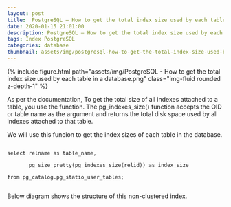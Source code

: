 ```yaml
---
layout: post
title:  PostgreSQL – How to get the total index size used by each table in a database
date: 2020-01-15 21:01:00
description: PostgreSQL – How to get the total index size used by each table in a database
tags: Index PostgreSQL
categories: database
thumbnail: assets/img/postgresql-how-to-get-the-total-index-size-used-by-each-table-in-a-database/PostgreSQL - How to get the total index size used by each table in a database.png
---
```


<div class="row mt-3">
    <div class="col-sm mt-3 mt-md-0">
        {% include figure.html path="assets/img/PostgreSQL - How to get the total index size used by each table in a database.png" class="img-fluid rounded z-depth-1" %}
    </div>
</div>

As per the documentation, To get the total size of all indexes attached to a table, you use the function. The pg_indexes_size() function accepts the OID or table name as the argument and returns the total disk space used by all indexes attached to that table.

We will use this funcion to get the index sizes of each table in the database.

<code>
select relname as table_name, <br />
       pg_size_pretty(pg_indexes_size(relid)) as index_size <br />
from pg_catalog.pg_statio_user_tables; <br />
</code>

Below diagram shows the structure of this non-clustered index.

